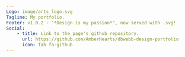 ```yaml
---
Logo: image/arts_logo.svg
Tagline: My portfolio.
Footer: v1.0.2 - "*Design is my passion*", now served with .svg!
Social:
    - title: Link to the page's github repository.
      url: https://github.com/AmberHearts/dbwebb-design-portfolio
      icon: fab fa-github
---
```

